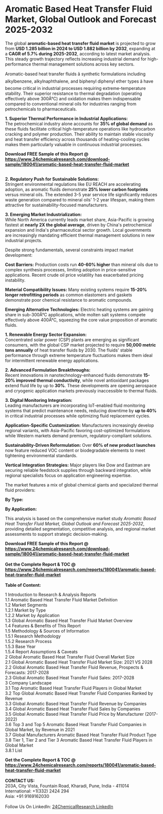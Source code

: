 <h1>Aromatic Based Heat Transfer Fluid Market, Global Outlook and Forecast 2025-2032</h1><p>The global <strong>aromatic-based heat transfer fluid market</strong> is projected to grow from <strong>USD 1.285 billion in 2024 to USD 1.882 billion by 2032</strong>, expanding at a <strong>CAGR of 5.7% during 2025-2032</strong>, according to latest market analysis. This steady growth trajectory reflects increasing industrial demand for high-performance thermal management solutions across key sectors.</p><p>Aromatic-based heat transfer fluids â synthetic formulations including alkylbenzene, alkylnaphthalene, and biphenyl diphenyl ether types â have become critical in industrial processes requiring extreme-temperature stability. Their superior resistance to thermal degradation (operating effectively above 300Â°C) and oxidation makes them indispensable compared to conventional mineral oils for industries ranging from petrochemicals to pharmaceuticals.</p><p><strong>1. Superior Thermal Performance in Industrial Applications:</strong><br>
The petrochemical industry alone accounts for <strong>35% of global demand</strong> as these fluids facilitate critical high-temperature operations like hydrocarbon cracking and polymer production. Their ability to maintain stable viscosity and heat transfer efficiency across thousands of heating-cooling cycles makes them particularly valuable in continuous industrial processes.</p><div><b>Download FREE Sample of this Report @ 
            <a href="https://www.24chemicalresearch.com/download-sample/180041/aromatic-based-heat-transfer-fluid-market">
            https://www.24chemicalresearch.com/download-sample/180041/aromatic-based-heat-transfer-fluid-market</a></b></div><br><p><strong>2. Regulatory Push for Sustainable Solutions:</strong><br>
Stringent environmental regulations like EU REACH are accelerating adoption, as aromatic fluids demonstrate <strong>25% lower carbon footprints</strong> versus mineral oils. The extended 3-5 year service life significantly reduces waste generation compared to mineral oils' 1-2 year lifespan, making them attractive for sustainability-focused manufacturers.</p><p><strong>3. Emerging Market Industrialization:</strong><br>
While North America currently leads market share, Asia-Pacific is growing fastest at <strong>nearly 2X the global average</strong>, driven by China's petrochemical expansion and India's pharmaceutical sector growth. Local governments are increasingly mandating efficient thermal management solutions in new industrial projects.</p><p>Despite strong fundamentals, several constraints impact market development:</p><p><strong>Cost Barriers:</strong> Production costs run <strong>40-60% higher</strong> than mineral oils due to complex synthesis processes, limiting adoption in price-sensitive applications. Recent crude oil price volatility has exacerbated pricing instability.</p><p><strong>Material Compatibility Issues:</strong> Many existing systems require <strong>15-20% longer retrofitting periods</strong> as common elastomers and gaskets demonstrate poor chemical resistance to aromatic compounds.</p><p><strong>Emerging Alternative Technologies:</strong> Electric heating systems are gaining share in sub-300Â°C applications, while molten salt systems compete effectively above 400Â°C, squeezing the core value proposition of aromatic fluids.</p><p><strong>1. Renewable Energy Sector Expansion:</strong><br>
Concentrated solar power (CSP) plants are emerging as significant consumers, with the global CSP market projected to require <strong>50,000 metric tons annually</strong> of heat transfer fluids by 2030. The fluids' stable performance through extreme temperature fluctuations makes them ideal for intermittent renewable energy applications.</p><p><strong>2. Advanced Formulation Breakthroughs:</strong><br>
Recent innovations in nanotechnology-enhanced fluids demonstrate <strong>15-20% improved thermal conductivity</strong>, while novel antioxidant packages extend fluid life by up to <strong>30%</strong>. These developments are opening aerospace and cryogenic application markets previously inaccessible to thermal fluids.</p><p><strong>3. Digital Monitoring Integration:</strong><br>
Leading manufacturers are incorporating IoT-enabled fluid monitoring systems that predict maintenance needs, reducing downtime by <strong>up to 40%</strong> in critical industrial processes while optimizing fluid replacement cycles.</p><p><strong>Application-Specific Customization:</strong> Manufacturers increasingly develop regional variants, with Asia-Pacific favoring cost-optimized formulations while Western markets demand premium, regulatory-compliant solutions.</p><p><strong>Sustainability-Driven Reformulation:</strong> Over <strong>60% of new product launches</strong> now feature reduced VOC content or biodegradable elements to meet tightening environmental standards.</p><p><strong>Vertical Integration Strategies:</strong> Major players like Dow and Eastman are securing reliable feedstock supplies through backward integration, while regional specialists focus on application engineering expertise.</p><p>The market features a mix of global chemical giants and specialized thermal fluid providers:</p><p><strong>By Type:</strong></p><p><strong>By Application:</strong></p><p>This analysis is based on the comprehensive market study <em>Aromatic Based Heat Transfer Fluid Market, Global Outlook and Forecast 2025-2032</em>, providing detailed segmentation, competitive analysis, and regional market assessments to support strategic decision-making.</p><div><b>Download FREE Sample of this Report @ 
            <a href="https://www.24chemicalresearch.com/download-sample/180041/aromatic-based-heat-transfer-fluid-market">
            https://www.24chemicalresearch.com/download-sample/180041/aromatic-based-heat-transfer-fluid-market</a></b></div><br><div><b>Get the Complete Report & TOC @ 
            <a href="https://www.24chemicalresearch.com/reports/180041/aromatic-based-heat-transfer-fluid-market">
            https://www.24chemicalresearch.com/reports/180041/aromatic-based-heat-transfer-fluid-market</a></b></div><br>
            <b>Table of Content:</b><p>1 Introduction to Research & Analysis Reports<br />
    1.1 Aromatic Based Heat Transfer Fluid Market Definition<br />
    1.2 Market Segments<br />
        1.2.1 Market by Type<br />
        1.2.2 Market by Application<br />
    1.3 Global Aromatic Based Heat Transfer Fluid Market Overview<br />
    1.4 Features & Benefits of This Report<br />
    1.5 Methodology & Sources of Information<br />
        1.5.1 Research Methodology<br />
        1.5.2 Research Process<br />
        1.5.3 Base Year<br />
        1.5.4 Report Assumptions & Caveats<br />
2 Global Aromatic Based Heat Transfer Fluid Overall Market Size<br />
    2.1 Global Aromatic Based Heat Transfer Fluid Market Size: 2021 VS 2028<br />
    2.2 Global Aromatic Based Heat Transfer Fluid Revenue, Prospects & Forecasts: 2017-2028<br />
    2.3 Global Aromatic Based Heat Transfer Fluid Sales: 2017-2028<br />
3 Company Landscape<br />
    3.1 Top Aromatic Based Heat Transfer Fluid Players in Global Market<br />
    3.2 Top Global Aromatic Based Heat Transfer Fluid Companies Ranked by Revenue<br />
    3.3 Global Aromatic Based Heat Transfer Fluid Revenue by Companies<br />
    3.4 Global Aromatic Based Heat Transfer Fluid Sales by Companies<br />
    3.5 Global Aromatic Based Heat Transfer Fluid Price by Manufacturer (2017-2022)<br />
    3.6 Top 3 and Top 5 Aromatic Based Heat Transfer Fluid Companies in Global Market, by Revenue in 2021<br />
    3.7 Global Manufacturers Aromatic Based Heat Transfer Fluid Product Type<br />
    3.8 Tier 1, Tier 2 and Tier 3 Aromatic Based Heat Transfer Fluid Players in Global Market<br />
        3.8.1 List</p><div><b>Get the Complete Report & TOC @ 
            <a href="https://www.24chemicalresearch.com/reports/180041/aromatic-based-heat-transfer-fluid-market">
            https://www.24chemicalresearch.com/reports/180041/aromatic-based-heat-transfer-fluid-market</a></b></div><br><b>CONTACT US:</b><br>
            203A, City Vista, Fountain Road, Kharadi, Pune, India - 411014<br>
            International: +1(332) 2424 294<br>
            Asia: +91 9169162030 <br><br>
            Follow Us On LinkedIn: <a href="https://www.linkedin.com/company/24chemicalresearch/">24ChemicalResearch LinkedIn</a>